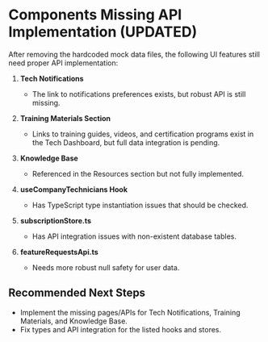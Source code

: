 
# Components Missing API Implementation (UPDATED)

After removing the hardcoded mock data files, the following UI features still need proper API implementation:

1. **Tech Notifications**
   - The link to notifications preferences exists, but robust API is still missing.

2. **Training Materials Section**
   - Links to training guides, videos, and certification programs exist in the Tech Dashboard, but full data integration is pending.

3. **Knowledge Base**
   - Referenced in the Resources section but not fully implemented.

4. **useCompanyTechnicians Hook**
   - Has TypeScript type instantiation issues that should be checked.

5. **subscriptionStore.ts**
   - Has API integration issues with non-existent database tables.

6. **featureRequestsApi.ts**
   - Needs more robust null safety for user data.

## Recommended Next Steps

- Implement the missing pages/APIs for Tech Notifications, Training Materials, and Knowledge Base.
- Fix types and API integration for the listed hooks and stores.

